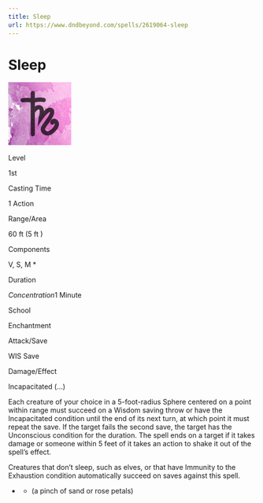 ```yaml
---
title: Sleep
url: https://www.dndbeyond.com/spells/2619064-sleep
---
```


# Sleep

![Sleep](sleep.png)

Level

1st

Casting Time

1 Action

Range/Area

60 ft
(5 ft )

Components

V, S, M *

Duration

*Concentration*1 Minute

School

Enchantment

Attack/Save

WIS Save

Damage/Effect

Incapacitated (...)

Each creature of your choice in a 5-foot-radius Sphere centered on a point within range must succeed on a Wisdom saving throw or have the Incapacitated condition until the end of its next turn, at which point it must repeat the save. If the target fails the second save, the target has the Unconscious condition for the duration. The spell ends on a target if it takes damage or someone within 5 feet of it takes an action to shake it out of the spell’s effect.

Creatures that don’t sleep, such as elves, or that have Immunity to the Exhaustion condition automatically succeed on saves against this spell.

* - (a pinch of sand or rose petals)